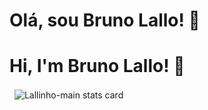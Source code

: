 # Olá, sou Bruno Lallo! 👋
# Hi, I'm Bruno Lallo! 👋
<p>&nbsp;
<img align="center" src="https://github-readme-stats.vercel.app/api?username=Lallinho-maint&show_icons=true&theme=default&title_color=000000&text_color=000000&bg_color=ffffff&hide_border=true" alt="Lallinho-main stats card" /></p>
